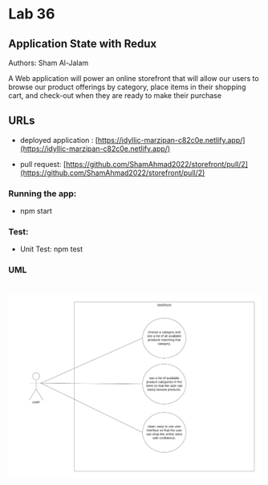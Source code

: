 # Lab 36
## Application State with Redux
Authors: Sham Al-Jalam

A Web application will power an online storefront that will allow our users to browse our product offerings by category, place items in their shopping cart, and check-out when they are ready to make their purchase


## URLs

* deployed application : [https://idyllic-marzipan-c82c0e.netlify.app/](https://idyllic-marzipan-c82c0e.netlify.app/)

*  pull request: [https://github.com/ShamAhmad2022/storefront/pull/2](https://github.com/ShamAhmad2022/storefront/pull/2)

### Running the app:
* npm start

### Test:
* Unit Test: npm test

### UML
![WML](./src/images/storefront.png)
=======


